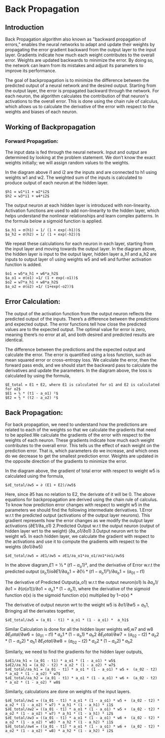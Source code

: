 # Back Propagation 

## Introduction

Back Propagation algorithm also known as "backward propagation of errors," enables the neural networks to adapt and update their weights by propagating the error gradient backward from the output layer to the input layer. Gradients indicate how much each weight contributes to the overall error. Weights are updated backwards to minimize the error.  By doing so, the network can learn from its mistakes and adjust its parameters to improve its performance.

The goal of backpropagation is to minimize the difference between the predicted output of a neural network and the desired output. Starting from the output layer, the error is propagated backward through the network. For each neuron, the algorithm calculates the contribution of that neuron's activations to the overall error. This is done using the chain rule of calculus, which allows us to calculate the derivative of the error with respect to the weights and biases of each neuron.

## Working of Backpropagation

### Forward Propagation: 
The input data is fed through the neural network. Input and output are determined by looking at the problem statement. We don’t know the exact weights initially; we will assign random values to the weights. 

In the diagram above i1 and i2 are the inputs and are connected to h1 using weights w1 and w2. The weighted sum of the inputs is calculated to produce output of each neuron at the hidden layer.

	$h1 = w1*i1 + w2*i2$
	$h2 = w3*i1 + w4*i2$

The output neuron at each hidden layer is introduced with non-linearity. Activation functions are used to add non-linearity to the hidden layer, which helps understand the nonlinear relationships and learn complex patterns. In the formula below a sigmoid function is applied.

	$a_h1 = σ(h1) = 1/ (1 + exp(-h1))$
	$a_h2 = σ(h2) = 1/ (1 + exp(-h2))$

We repeat these calculations for each neuron in each layer, starting from the input layer and moving towards the output layer. In the diagram above, the hidden layer is input to the output layer, hidden layer a_h1 and a_h2 are inputs to output layer o1 using weights w5 and w6 and further activation function is added.
	
	$o1 = w5*a_h1 + w6*a_h2$
	$a_o1 = σ(o1) =1/ (1 + exp(-o1))$
	$o2 = w7*a_h1 + w8*a_h2$
	$a_o2 = σ(o2) =1/ (1+exp(-o2))$
	
## Error Calculation:
The output of the activation function from the output neuron reflects the predicted output of the inputs.  There’s a difference between the predictions and expected output. The error functions tell how close the predicted values are to the expected output. The optimal value for error is zero, meaning there’s no error at all, and both desired and predicted results are identical.

The difference between the predictions and the expected output and calculate the error. The error is quantified using a loss function, such as mean squared error or cross-entropy loss. We calculate the error, then the forward pass ends, and we should start the backward pass to calculate the derivatives and update the parameters. In the diagram above, the loss is calculated by using the formula,
	
	$E_total = E1 + E2, where E1 is calculated for o1 and E2 is calculated for o2$
	$E1 = ½ * (t1 - a_o1) ²$
	$E2 = ½ * (t2 - a_o2) ²$

## Back Propagation:
For back propagation, we need to understand how the predictions are related to each of the weights so that we calculate the gradients that need to be applied.We calculate the gradients of the error with respect to the weights of each neuron. These gradients indicate how much each weight contributes to the overall error. This tells us the effect of each weight on the prediction error. That is, which parameters do we increase, and which ones do we decrease to get the smallest prediction error. Weights are updated in the opposite direction of the gradients to minimize the error.

In the diagram above, the gradient of total error with respect to weight w5 is calculated using the formula, 

	$∂E_total/∂w5 = ∂ (E1 + E2)/∂w5$
	
Here, since ∂5 has no relation to E2, the derivate of it will be 0. The above equations for backpropagation are derived using the chain rule of calculus.  To know how prediction error changes with respect to weight w5 in the parameters we should find the following intermediate derivatives.
1.Error w.r.t the predicted output (activations of the output layer neurons). This gradient represents how the error changes as we modify the output layer activations (∂E1/∂a_o1)
2.Predicted Output w.r.t the output neuron (output of hidden layer wrt to the weight) (∂a_o1/∂o1)
3.Output neuron wrt to the weight w5. In each hidden layer, we calculate the gradient with respect to the activations and use it to compute the gradients with respect to the weights (∂o1/∂w5)

	$∂E_total/∂w5 = ∂E1/∂w5 = ∂E1/∂a_o1*∂a_o1/∂o1*∂o1/∂w5$

In the above diagram,$E1 = ½ * (t1 - a_o1) ²$, and the derivative of Error w.r.t the predicted output $(a_o1) is ∂E1/∂a_o1 = ∂(½ * (t1 - a_o1)²)/∂a_o1 = (a_01 - t1)$

The derivative of Predicted Output(a_o1) w.r.t the output neuron(o1) Is $∂a_o1/∂o1 = ∂(σ(o1))/∂o1 = a_o1 * (1 - a_o1)$, where the derivative of the sigmoid function σ(x) is the sigmoid function σ(x) multiplied by 1−σ(x) *

The derivative of output neuron wrt to the weight w5 is $∂o1/∂w5 = a_h1$, Bringing all the derivates together,

	$∂E_total/∂w5 = (a_01 - t1) * a_o1 * (1 - a_o1) *  a_h1$

Similar Calculation is done for all the hidden layer weights w6,w7 and w8
	$∂E_total/∂w6 = (a_01 - t1) * a_o1 * (1 - a_o1) *  a_h2$
	$∂E_total/∂w7 = (a_02 - t2) * a_o2 * (1 - a_o2) *  a_h1$
	$∂E_total/∂w8 = (a_02 - t2) * a_o2 * (1 - a_o2) *  a_h2$

Similarly, we need to find the gradients for the hidden layer outputs,

	$∂E1/∂a_h1 = (a_01 - t1) * a_o1 * (1 - a_o1) * w5$
	$∂E2/∂a_h1 = (a_02 - t2) * a_o2 * (1 - a_o2) * w7$
	$∂E_total/∂a_h1 = (a_01 - t1) * a_o1 * (1 - a_o1) * w5 +  (a_02 - t2) * a_o2 * (1 - a_o2) * w7$
	$∂E_total/∂a_h2 = (a_01 - t1) * a_o1 * (1 - a_o1) * w6 +  (a_02 - t2) * a_o2 * (1 - a_o2) * w8$

Similarly, calculations are done on weights of the input layers. 
	
	$∂E_total/∂w1 = ((a_01 - t1) * a_o1 * (1 - a_o1) * w5 +  (a_02 - t2) * a_o2 * (1 - a_o2) * w7) * a_h1 * (1 - a_h1) * i1$
	$∂E_total/∂w2 = ((a_01 - t1) * a_o1 * (1 - a_o1) * w5 +  (a_02 - t2) * a_o2 * (1 - a_o2) * w7) * a_h1 * (1 - a_h1) * i2$
	$∂E_total/∂w3 = ((a_01 - t1) * a_o1 * (1 - a_o1) * w6 +  (a_02 - t2) * a_o2 * (1 - a_o2) * w8) * a_h2 * (1 - a_h2) * i1$
	$∂E_total/∂w4 = ((a_01 - t1) * a_o1 * (1 - a_o1) * w6 +  (a_02 - t2) * a_o2 * (1 - a_o2) * w8) * a_h2 * (1 - a_h2) * i2$

